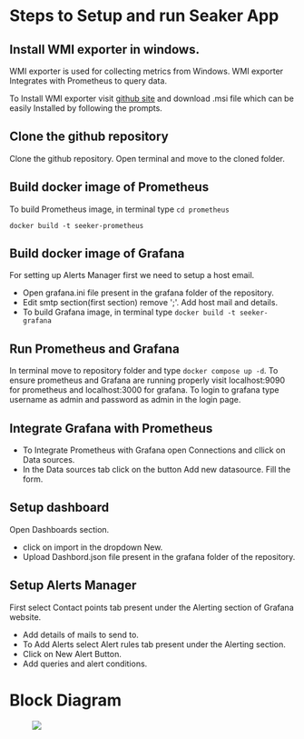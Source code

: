 # Steps to Setup and run Seaker App

## Install WMI exporter in windows.
WMI exporter is used for collecting metrics from Windows.
WMI exporter Integrates with Prometheus to query data.  

To Install WMI exporter visit [github site](https://github.com/prometheus-community/windows_exporter/releases) and download .msi file which can be easily Installed by following the prompts.
## Clone the github repository
Clone the github repository. Open terminal and move to the cloned folder.
## Build docker image of Prometheus
To build Prometheus image, in terminal type
``` cd prometheus ```

``` docker build -t seeker-prometheus ```
## Build docker image of Grafana
For setting up Alerts Manager first we need to setup a host email. 

- Open grafana.ini file present in the grafana folder of the repository.
- Edit smtp section(first section) remove ';'. Add host mail and details.
- To build Grafana image, in terminal type
``` docker build -t seeker-grafana ```
## Run Prometheus and Grafana
In terminal move to repository folder and type
``` docker compose up -d ```.
To ensure prometheus and Grafana are running properly visit localhost:9090 for prometheus and localhost:3000 for grafana.
To login to grafana type username as admin and password as admin in the login page.
## Integrate Grafana with Prometheus
- To Integrate Prometheus with Grafana open Connections and cllick on Data sources. 
- In the Data sources tab click on the button Add new datasource. Fill the form.
## Setup dashboard
Open Dashboards section. 
- click on import in the dropdown New.
- Upload Dashbord.json file present in the grafana folder of the repository.
## Setup Alerts Manager
First select Contact points tab present under the Alerting section of Grafana website. 
- Add details of mails to send to. 
- To Add Alerts select Alert rules tab present under the Alerting section.
- Click on New Alert Button.
- Add queries and alert conditions.
# Block Diagram 
<figure>
<img src="/seeker-app.png">
</figure>
